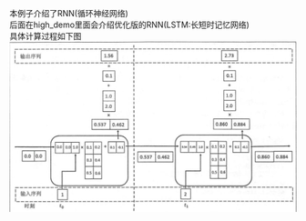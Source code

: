 本例子介绍了RNN(循环神经网络)<br>
后面在high_demo里面会介绍优化版的RNN(LSTM:长短时记忆网络)<br>
具体计算过程如下图<br>
![RNN](https://github.com/WRAllen/LearnTensorflow/blob/master/img_storage/rnn.jpg)</br>